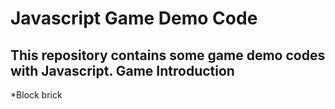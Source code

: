 Javascript Game Demo Code
===
This repository contains some game demo codes with Javascript.
Game Introduction
----
*Block brick
